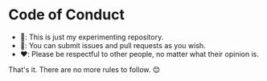 # Code of Conduct

* :rocket:: This is just my experimenting repository.
* :gift:: You can submit issues and pull requests as you wish.
* :heart:: Please be respectful to other people, no matter what their opinion is.
  
That's it. There are no more rules to follow. 😊
